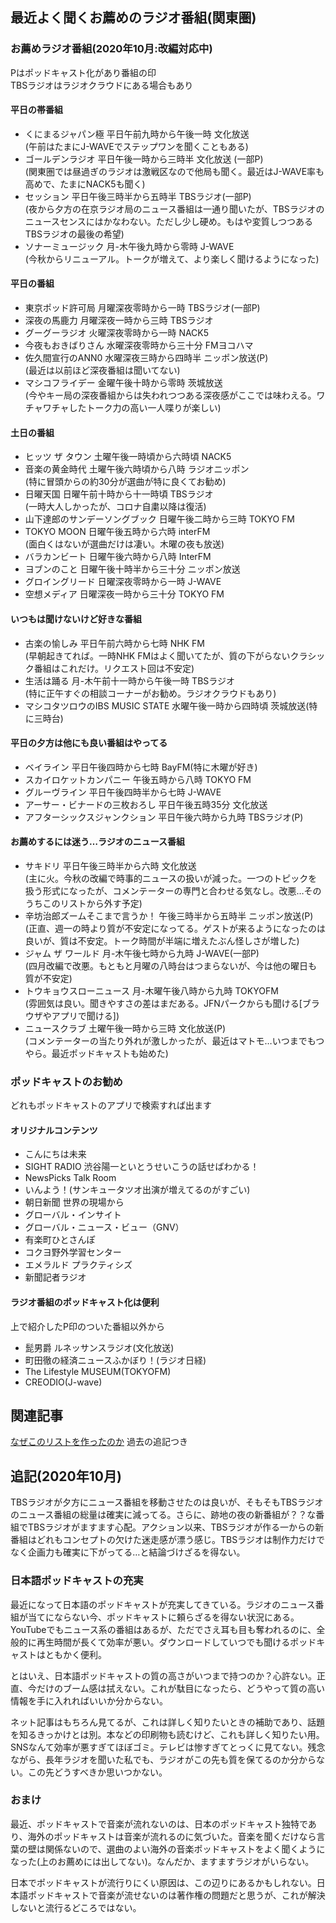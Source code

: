 ## 最近よく聞くお薦めのラジオ番組(関東圏)  

### お薦めラジオ番組(2020年10月:改編対応中)
Pはポッドキャスト化があり番組の印  
TBSラジオはラジオクラウドにある場合もあり  
#### 平日の帯番組
* くにまるジャパン極 平日午前九時から午後一時 文化放送   
(午前はたまにJ-WAVEでステップワンを聞くこともある)  
* ゴールデンラジオ 平日午後一時から三時半 文化放送 (一部P)  
(関東圏では昼過ぎのラジオは激戦区なので他局も聞く。最近はJ-WAVE率も高めで、たまにNACK5も聞く)  
* セッション 平日午後三時半から五時半 TBSラジオ(一部P)   
(夜から夕方の在京ラジオ局のニュース番組は一通り聞いたが、TBSラジオのニュースセンスにはかなわない。ただし少し硬め。もはや変質しつつあるTBSラジオの最後の希望)  
* ソナーミュージック 月-木午後九時から零時 J-WAVE  
(今秋からリニューアル。トークが増えて、より楽しく聞けるようになった)  

#### 平日の番組
* 東京ポッド許可局 月曜深夜零時から一時 TBSラジオ(一部P)  
* 深夜の馬鹿力 月曜深夜一時から三時 TBSラジオ   
* グーグーラジオ 火曜深夜零時から一時 NACK5    
* 今夜もおきばりさん 水曜深夜零時から三十分 FMヨコハマ  
* 佐久間宣行のANN0 水曜深夜三時から四時半 ニッポン放送(P)  
(最近は以前ほど深夜番組は聞いてない)  
* マシコフライデー 金曜午後十時から零時 茨城放送   
(今やキー局の深夜番組からは失われつつある深夜感がここでは味わえる。ワチャワチャしたトーク力の高い一人喋りが楽しい)  

#### 土日の番組
* ヒッツ ザ タウン 土曜午後一時頃から六時頃 NACK5   
* 音楽の黄金時代 土曜午後六時頃から八時 ラジオニッポン  
(特に冒頭からの約30分が選曲が特に良くてお勧め)
* 日曜天国 日曜午前十時から十一時頃 TBSラジオ  
(一時大人しかったが、コロナ自粛以降は復活)   
* 山下達郎のサンデーソングブック 日曜午後二時から三時 TOKYO FM   
* TOKYO MOON 日曜午後五時から六時 interFM    
(面白くはないが選曲だけは凄い。木曜の夜も放送)  
* バラカンビート 日曜午後六時から八時 InterFM  
* ヨブンのこと 日曜午後十時半から三十分 ニッポン放送  
* グロイングリード 日曜深夜零時から一時 J-WAVE  
* 空想メディア 日曜深夜一時から三十分 TOKYO FM  

#### いつもは聞けないけど好きな番組 
* 古楽の愉しみ 平日午前六時から七時 NHK FM   
(早朝起きてれば。一時NHK FMはよく聞いてたが、質の下がらないクラシック番組はこれだけ。リクエスト回は不安定)   
* 生活は踊る 月-木午前十一時から午後一時 TBSラジオ   
(特に正午すぐの相談コーナーがお勧め。ラジオクラウドもあり)   
* マシコタツロウのIBS MUSIC STATE 水曜午後一時から四時頃 茨城放送(特に三時台)  

#### 平日の夕方は他にも良い番組はやってる
* ベイライン 平日午後四時から七時 BayFM(特に木曜が好き)  
* スカイロケットカンパニー 午後五時から八時 TOKYO FM   
* グルーヴライン 平日午後四時半から七時 J-WAVE   
* アーサー・ビナードの三枚おろし 平日午後五時35分 文化放送  
* アフターシックスジャンクション 平日午後六時から九時 TBSラジオ(P)   

#### お薦めするには迷う…ラジオのニュース番組  
* サキドリ 平日午後三時半から六時 文化放送   
(主に火。今秋の改編で時事的ニュースの扱いが減った。一つのトピックを扱う形式になったが、コメンテーターの専門と合わせる気なし。改悪…そのうちこのリストから外す予定)
* 辛坊治郎ズームそこまで言うか！ 午後三時半から五時半 ニッポン放送(P)   
(正直、週一の時より質が不安定になってる。ゲストが来るようになったのは良いが、質は不安定。トーク時間が半端に増えたぶん怪しさが増した)  
* ジャム ザ ワールド 月-木午後七時から九時 J-WAVE(一部P)  
(四月改編で改悪。もともと月曜の八時台はつまらないが、今は他の曜日も質が不安定)  
* トウキョウスローニュース 月-木曜午後八時から九時 TOKYOFM  
(雰囲気は良い。聞きやすさの差はまだある。JFNパークからも聞ける[ブラウザやアプリで聞ける])   
* ニュースクラブ 土曜午後一時から三時 文化放送(P)  
(コメンテーターの当たり外れが激しかったが、最近はマトモ…いつまでもつやら。最近ポッドキャストも始めた)  

### ポッドキャストのお勧め   
どれもポッドキャストのアプリで検索すれば出ます   
#### オリジナルコンテンツ   
* こんにちは未来    
* SIGHT RADIO 渋谷陽一といとうせいこうの話せばわかる！   
* NewsPicks Talk Room    
* いんよう！(サンキュータツオ出演が増えてるのがすごい)    
* 朝日新聞 世界の現場から   
* グローバル・インサイト   
* グローバル・ニュース・ビュー（GNV）  
* 有楽町ひとさんぽ   
* コクヨ野外学習センター   
* エメラルド プラクティシズ   
* 新聞記者ラジオ   

#### ラジオ番組のポッドキャスト化は便利  
上で紹介したP印のついた番組以外から   
* 髭男爵 ルネッサンスラジオ(文化放送)   
* 町田徹の経済ニュースふかぼり！(ラジオ日経)   
* The Lifestyle MUSEUM(TOKYOFM)   
* CREODIO(J-wave)   

## 関連記事  
[なぜこのリストを作ったのか](https://deepbluedragon0.github.io/reasonforradiolist2019) 過去の追記つき

## 追記(2020年10月)  

TBSラジオが夕方にニュース番組を移動させたのは良いが、そもそもTBSラジオのニュース番組の総量は確実に減ってる。さらに、跡地の夜の新番組が？？な番組でTBSラジオがますます心配。アクション以来、TBSラジオが作る一からの新番組はどれもコンセプトの欠けた迷走感が漂う感じ。TBSラジオは制作力だけでなく企画力も確実に下がってる…と結論づけざるを得ない。  

### 日本語ポッドキャストの充実

最近になって日本語のポッドキャストが充実してきている。ラジオのニュース番組が当てにならない今、ポッドキャストに頼らざるを得ない状況にある。YouTubeでもニュース系の番組はあるが、ただでさえ耳も目も奪われるのに、全般的に再生時間が長くて効率が悪い。ダウンロードしていつでも聞けるポッドキャストはともかく便利。

とはいえ、日本語ポッドキャストの質の高さがいつまで持つのか？心許ない。正直、今だけのブーム感は拭えない。これが駄目になったら、どうやって質の高い情報を手に入れればいいか分からない。

ネット記事はもちろん見てるが、これは詳しく知りたいときの補助であり、話題を知るきっかけとは別。本などの印刷物も読むけど、これも詳しく知りたい用。SNSなんて効率が悪すぎてほぼゴミ。テレビは惨すぎてとっくに見てない。残念ながら、長年ラジオを聞いた私でも、ラジオがこの先も質を保てるのか分からない。この先どうすべきか思いつかない。

### おまけ

最近、ポッドキャストで音楽が流れないのは、日本のポッドキャスト独特であり、海外のポッドキャストは音楽が流れるのに気づいた。音楽を聞くだけなら言葉の壁は関係ないので、選曲のよい海外の音楽ポッドキャストをよく聞くようになった(上のお薦めには出してない)。なんだか、ますますラジオがいらない。  

日本でポッドキャストが流行りにくい原因は、この辺りにあるかもしれない。日本語ポッドキャストで音楽が流せないのは著作権の問題だと思うが、これが解決しないと流行るどころではない。




